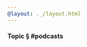 ```yaml
---
@layout: ._/layout.html
---
```

#### Topic § #podcasts

<!-- @include 2020/10/midnight-burger.md @layout: ._/article.html -->
